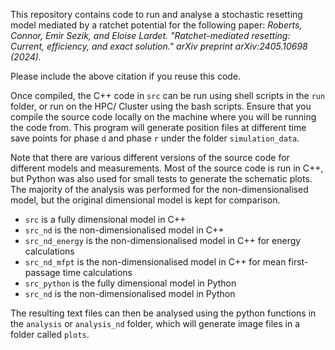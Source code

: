 This repository contains code to run and analyse a stochastic resetting model mediated by a ratchet potential for the following paper: 
*Roberts, Connor, Emir Sezik, and Eloise Lardet. "Ratchet-mediated resetting: Current, efficiency, and exact solution." arXiv preprint arXiv:2405.10698 (2024).*

Please include the above citation if you reuse this code.

Once compiled, the C++ code in `src` can be run using shell scripts in the `run` folder, or run on the HPC/ Cluster using the bash scripts. Ensure that you compile the source code locally on the machine where you will be running the code from.
This program will generate position files at different time save points for phase `d` and phase `r` under the folder `simulation_data`.

Note that there are various different versions of the source code for different models and measurements. Most of the source code is run in C++, but Python was also used for small tests to generate the schematic plots. The majority of the analysis was performed for the non-dimensionalised model, but the original dimensional model is kept for comparison.
- `src` is a fully dimensional model in C++
- `src_nd` is the non-dimensionalised model in C++
- `src_nd_energy` is the non-dimensionalised model in C++ for energy calculations
- `src_nd_mfpt` is the non-dimensionalised model in C++ for mean first-passage time calculations
- `src_python` is the fully dimensional model in Python
- `src_nd` is the non-dimensionalised model in Python

The resulting text files can then be analysed using the python functions in the `analysis` or `analysis_nd` folder, which will generate image files in a folder called `plots`.
